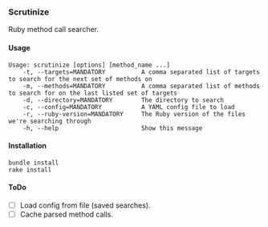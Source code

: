 ### Scrutinize

Ruby method call searcher.

#### Usage

```
Usage: scrutinize [options] [method_name ...]
    -t, --targets=MANDATORY          A comma separated list of targets to search for the next set of methods on
    -m, --methods=MANDATORY          A comma separated list of methods to search for on the last listed set of targets
    -d, --directory=MANDATORY        The directory to search
    -c, --config=MANDATORY           A YAML config file to load
    -r, --ruby-version=MANDATORY     The Ruby version of the files we're searching through
    -h, --help                       Show this message
```


#### Installation

```
bundle install
rake install
```

#### ToDo

* [ ] Load config from file (saved searches).
* [ ] Cache parsed method calls.
